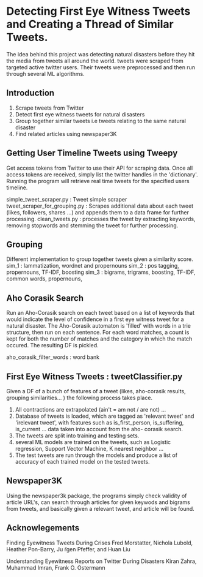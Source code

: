 
# Detecting First Eye Witness Tweets and Creating a Thread of Similar Tweets. 
The idea behind this project was detecting natural disasters before they hit the media from tweets all around the world. tweets were scraped from targeted active twitter users. Their tweets were preprocessed and then run through several ML algorithms. 

## Introduction 
  1. Scrape tweets from Twitter
  2. Detect first eye witness tweets for natural disasters
  3. Group together similar tweets i.e tweets relating to the same natural disaster
  4. Find related articles using newspaper3K
  
## Getting User Timeline Tweets using Tweepy
Get access tokens from Twitter to use their API for scraping data. Once all access tokens are received, simply list the twitter handles in the 'dictionary'. Running the program will retrieve real time tweets for the specified users timeline. 

simple_tweet_scraper.py : Tweet simple scraper
tweet_scraper_for_grouping.py : Scrapes additional data about each tweet (likes, followers, shares ...) and appends them to a data frame for further processing. 
clean_tweets.py : processes the tweet by extracting keywords, removing stopwords and stemming the tweet for further processing. 

## Grouping 
Different implementation to group together tweets given a similarity score. 
sim_1 : lammatization, wordnet and propernouns 
sim_2 : pos tagging, propernouns, TF-IDF, boosting
sim_3 : bigrams, trigrams, boosting, TF-IDF, common words, propernouns, 

## Aho Corasik Search 
Run an Aho-Corasik search on each tweet based on a list of keywords that would indicate the level of confidence in a first eye witness tweet for a natural disaster. 
The Aho-Corasik automaton is 'filled' with words in a trie structure, then run on each sentence. For each word matches, a count is kept for both the number of matches and the category in which the match occured. The resulting DF is pickled. 

aho_corasik_filter_words : word bank

## First Eye Witness Tweets : tweetClassifier.py
Given a DF of a bunch of features of a tweet (likes, aho-corasik results, grouping similarities... ) the following process takes place. 
  1. All contractions are extrapolated (ain't = am not / are not) ...
  2. Database of tweets is loaded, which are tagged as 'relevant tweet' and 'irelevant tweet', with features such as is_first_person, is_suffering, is_current ... data taken into account from the aho- corasik search. 
  3. The tweets are split into training and testing sets. 
  4. several ML models are trained on the tweets, such as Logistic regression, Support Vector Machine, K nearest neighbor ...
  5. The test tweets are run through the models and produce a list of accuracy of each trained model on the tested tweets.
  
  
## Newspaper3K
Using the newspaper3k package, the programs simply check validity of article URL's, can search through articles for given keywods and bigrams from tweets, and basically given a relevant tweet, and article will be found. 
  
## Acknowlegements 
Finding Eyewitness Tweets During Crises
Fred Morstatter, Nichola Lubold, Heather Pon-Barry, Ju ̈rgen Pfeffer, and Huan Liu

Understanding Eyewitness Reports on Twitter During Disasters
Kiran Zahra, Muhammad Imran, Frank O. Ostermann


